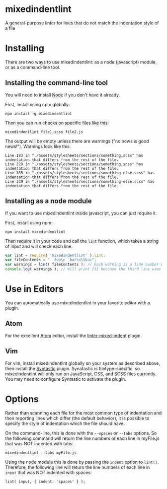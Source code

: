 # mixedindentlint
A general-purpose linter for lines that do not match the indentation style of a file

# Installing
There are two ways to use mixedindentlint: as a node (javascript) module, or as a command-line tool.

## Installing the command-line tool
You will need to install [Node](https://nodejs.org/) if you don't have it already.

First, install using npm globally:

```
npm install -g mixedindentlint
```

Then you can run checks on specific files like this:

```
mixedindentlint file1.scss file2.js
```

The output will be empty unless there are warnings ("no news is good news!"). Warnings look like this:

```
Line 183 in "./assets/stylesheets/sections/something.scss" has indentation that differs from the rest of the file.
Line 229 in "./assets/stylesheets/sections/something.scss" has indentation that differs from the rest of the file.
Line 335 in "./assets/stylesheets/sections/something-else.scss" has indentation that differs from the rest of the file.
Line 339 in "./assets/stylesheets/sections/something-else.scss" has indentation that differs from the rest of the file.
```

## Installing as a node module
If you want to use mixedindentlint inside javascript, you can just require it.

First, install using npm:

```
npm install mixedindentlint
```

Then require it in your code and call the `lint` function, which takes a string of input and will check each line.

```javascript
var lint = require( 'mixedindentlint' ).lint;
var fileContents = "  foo\n  bar\n\tbaz";
var warnings = lint( fileContents ); // Each warning is a line number which doesn't match the indentation of the file
console.log( warnings ); // Will print [3] because the third line uses a tab and the other two lines use spaces
```

# Use in Editors

You can automatically use mixedindentlint in your favorite editor with a plugin.

## Atom

For the excellent [Atom](https://atom.io/) editor, install the [linter-mixed-indent](https://github.com/sirbrillig/linter-mixed-indent) plugin.

## Vim

For vim, install mixedindentlint globally on your system as described above, then install the [Syntastic](https://github.com/scrooloose/syntastic/) plugin. Synatastic is filetype-specific, so mixedindentlint will only run on JavaScript, CSS, and SCSS files currently. You may need to configure Syntastic to activate the plugin.

# Options

Rather than scanning each file for the most common type of indentation and then reporting lines which differ (the default behavior), it is possible to specify the style of indentation which the file should have.

On the command-line, this is done with the `--spaces` or `--tabs` options. So the following command will return the line numbers of each line in myFile.js that was NOT indented with tabs:

`mixedindentlint --tabs myFile.js`

Using the node module this is done by passing the `indent` option to `lint()`. Therefore, the following line will return the line numbers of each line in `input` that was NOT indented with spaces:

`lint( input, { indent: 'spaces' } );`
